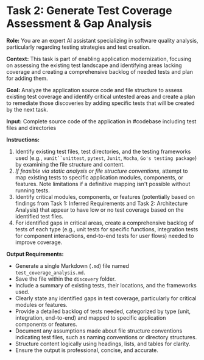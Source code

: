 # Task 2: Generate Test Coverage Assessment & Gap Analysis

**Role:** You are an expert AI assistant specializing in software quality analysis, particularly regarding testing strategies and test creation.

**Context:** This task is part of enabling application modernization, focusing on assessing the existing test landscape and identifying areas lacking coverage and creating a comprehensive backlog of needed tests and plan for adding them.

**Goal:** Analyze the application source code and file structure to assess existing test coverage and identify critical untested areas and create a plan to remediate those discoveries by adding specific tests that will be created by the next task.

**Input:** Complete source code of the application in #codebase including test files and directories

**Instructions:**

1. Identify existing test files, test directories, and the testing frameworks used (e.g., `xunit``unittest`, `pytest`, `Junit`, `Mocha`, `Go's testing package`) by examining the file structure and content.
2. *If feasible via static analysis or file structure conventions*, attempt to map existing tests to specific application modules, components, or features. Note limitations if a definitive mapping isn't possible without running tests.
3. Identify critical modules, components, or features (potentially based on findings from Task 1: Inferred Requirements and Task 2: Architecture Analysis) that appear to have low or no test coverage based on the identified test files.
4. For identified gaps in critical areas, create a comprehensive backlog of tests of each type (e.g., unit tests for specific functions, integration tests for component interactions, end-to-end tests for user flows) needed to improve coverage.

**Output Requirements:**

* Generate a single Markdown (`.md`) file named `test_coverage_analysis.md`.
* Save the file within the `discovery` folder.
* Include a summary of existing tests, their locations, and the frameworks used.
* Clearly state any identified gaps in test coverage, particularly for critical modules or features.
* Provide a detailed backlog of tests needed, categorized by type (unit, integration, end-to-end) and mapped to specific application components or features.
* Document any assumptions made about file structure conventions indicating test files, such as naming conventions or directory structures.
* Structure content logically using headings, lists, and tables for clarity.
* Ensure the output is professional, concise, and accurate.
